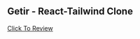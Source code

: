 ## Getir - React-Tailwind Clone

[Click To Review](https://atifsimsek.github.io/getir-react-tailwind-clone/)